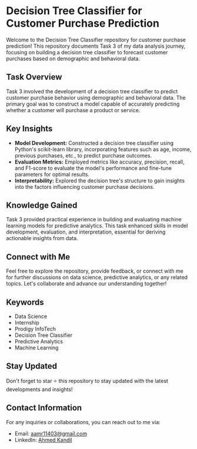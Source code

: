 # Decision Tree Classifier for Customer Purchase Prediction

Welcome to the Decision Tree Classifier repository for customer purchase prediction! This repository documents Task 3 of my data analysis journey, focusing on building a decision tree classifier to forecast customer purchases based on demographic and behavioral data.

## Task Overview

Task 3 involved the development of a decision tree classifier to predict customer purchase behavior using demographic and behavioral data. The primary goal was to construct a model capable of accurately predicting whether a customer will purchase a product or service.

## Key Insights

- **Model Development:** Constructed a decision tree classifier using Python's scikit-learn library, incorporating features such as age, income, previous purchases, etc., to predict purchase outcomes.
- **Evaluation Metrics:** Employed metrics like accuracy, precision, recall, and F1-score to evaluate the model's performance and fine-tune parameters for optimal results.
- **Interpretability:** Explored the decision tree's structure to gain insights into the factors influencing customer purchase decisions.

## Knowledge Gained

Task 3 provided practical experience in building and evaluating machine learning models for predictive analytics. This task enhanced skills in model development, evaluation, and interpretation, essential for deriving actionable insights from data.

## Connect with Me

Feel free to explore the repository, provide feedback, or connect with me for further discussions on data science, predictive analytics, or any related topics. Let's collaborate and advance our understanding together!

## Keywords

- Data Science
- Internship
- Prodigy InfoTech
- Decision Tree Classifier
- Predictive Analytics
- Machine Learning

## Stay Updated

Don't forget to star ⭐ this repository to stay updated with the latest developments and insights!

## Contact Information

For any inquiries or collaborations, you can reach out to me via:

- Email: [aamr11403@gmail.com](mailto:aamr11403@gmail.com)
- LinkedIn: [Ahmed Kandil](https://www.linkedin.com/in/ahmed-kandil-/)
